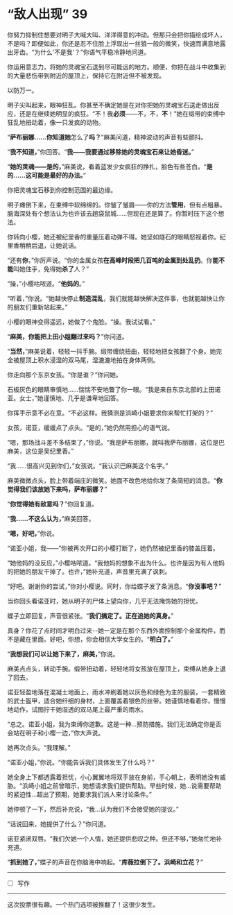 # “敌人出现” 39

你努力抑制住想要对明子大喊大叫、洋洋得意的冲动。但那只会把你描绘成坏人，不是吗？即便如此，你还是忍不住脸上浮现出一丝狼一般的微笑，快速而满意地露出牙齿。“为什么'不是我'？”你语气平稳冷静地问道。

你运用意志力，将她的灵魂宝石送到尽可能远的地方。顺便，你把在战斗中收集到的大量悲伤带到附近的屋顶上，保持它在附近但不被发现。

以防万一。

明子尖叫起来，眼神狂乱。你甚至不确定她是在对你把她的灵魂宝石送走做出反应，还是在继续她明显的疯狂。“不！我**必须**——不，不，**不**！”她在缎带的束缚中狂乱地扭动着，像一只发疯的动物。

“**萨布丽娜……你知道她**怎么了**吗？**”麻美问道，精神波动的声音有些颤抖。

“**我不知道，**”你回答。“**我——我要通过移除她的灵魂宝石来让她昏迷。**”

“**她的灵魂——是的，**”麻美说，看着蓝发少女疯狂的挣扎，脸色有些苍白。“**是的……这可能是最好的办法。**”

你把灵魂宝石移到你控制范围的最边缘。

明子瘫倒下来，在束缚中软绵绵的。你皱了皱眉——你的方法**管用**，但有点粗暴。脑海深处有个想法认为也许该去趟袋鼠城……但现在还是算了。你暂时压下这个想法。

你转向小樱，她还被纪里香的重量压着动弹不得。她坚如燧石的眼睛怒视着你。纪里香稍稍后退，让她说话。

“还有**你**，”你厉声说。“你的金属女孩**在高峰时段把几百吨的金属到处乱扔**。你**能不能**叫她住手，免得她**杀了**人？”

“操，”小樱咕哝道。“**他妈的**。”

“听着，”你说。“她越快停止**制造混乱**，我们就能越快解决这件事，也就能越快让你的朋友们重新站起来。”

小樱的眼神变得遥远，她做了个鬼脸。“操。我试试看。”

“**麻美，你能把上田小姐翻过来吗？**”你问道。

“**当然，**”麻美说着，轻轻一抖手腕。缎带缠绕扭曲，轻轻地把女孩翻了个身。她完全被屋顶上积水浸湿的双马尾，湿漉漉地拍在身体两侧。

你走向那个东京女孩。“你是谁？”你问她。

石板灰色的眼睛审慎地……惴惴不安地瞥了你一眼。“我是来自东京北部的上田诺亚。女士，”她谨慎地、几乎是谦卑地回答。

你挥手示意不必在意。“不必这样。我猜测是浜崎小姐要求你来帮忙打架的？”

女孩，诺亚，缓缓点了点头。“是的，”她仍然用担心的语气说。

“嗯，那场战斗差不多结束了，”你说。“我是萨布丽娜，就叫我萨布丽娜，这位是巴麻美，这位是吴纪里香。”

“我……很高兴见到你们，”女孩说。“我认识巴麻美这个名字。”

麻美微微点头，脸上带着端庄的微笑。她面不改色地给你发了条简短的消息。“**你觉得我们该放她下来吗，萨布丽娜？**”

“**你觉得她有敌意吗？**”你回复道。

“**我……不这么认为，**”麻美回答。

“**嗯，好吧，**”你说。

“诺亚小姐，我——”你被再次开口的小樱打断了，她仍然被纪里香的膝盖压着。

“她他妈的没反应，”小樱咕哝道。“我他妈的想象不出为什么。也许是因为有人他妈的把她的朋友干掉了。也许，”她补充道，声音里充满了讽刺。

“好吧。谢谢你的尝试，”你对小樱说。同时，你给蝶子发了条消息。“**你没事吧？**”

当你回头看诺亚时，她从明子的尸体上望向你，几乎无法掩饰她的担忧。

蝶子立即回复，声音很紧张。“**我们搞定了。正在追她的真身。**”

真身？你花了点时间才明白过来--她一定是在那个东西外面控制那个金属构件，而不是藏在里面。好吧，你想，你会相信大学女生的。“**明白了。**”

“**我想我们可以让她下来了，麻美，**”你说。

麻美点点头，转动手腕。缎带扭动着，轻轻地将女孩放在屋顶上，束缚从她身上退了回去。

诺亚轻盈地落在混凝土地面上，雨水冲刷着她以灰色和绿色为主的服装，一套精致的武士盔甲，适合她纤细的身材，上面覆盖着银色的丝带。她谨慎地看着你，慢慢地动作，试图拧干她湿透的双马尾上最严重的雨水。

“总之。诺亚小姐，我为束缚你道歉。这是一种...预防措施。我们无法确定你是否会站在明子和小樱一边，”你大声说。

她再次点头。“我理解。”

“诺亚小姐，”你说。“你能告诉我们具体发生了什么吗？”

她全身上下都透露着担忧，小心翼翼地将双手放在身前，手心朝上，表明她没有威胁。“浜崎小姐之前曾暗示，她想请求我们提供帮助。早些时候，她...说需要帮助的紧迫性...超出了预期，她要求我们派人来讨论条件。”

她停顿了一下，然后补充说，“我...认为我们不会接受她的提议。”

“话说回来，她提供了什么？”你问道。

诺亚紧闭双唇。“我们欠她一个人情，她还提供悲叹之种。但还不够，”她匆忙地补充道。

“**抓到她了，**”蝶子的声音在你脑海中响起。“**库薇拉倒下了。浜崎和立花？**”

---

- [ ] 写作

---

这次投票很有趣。一个热门选项被推翻了！这很少发生。
